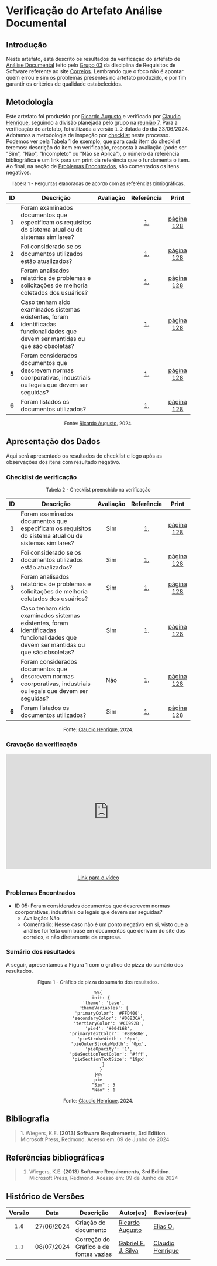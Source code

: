 # Verificação do Artefato Análise Documental

## Introdução

Neste artefato, está descrito os resultados da verificação do artefato de [Análise Documental](https://mmclovin.github.io/2024.1-App_Correios/elicitacao/tecnicas/analise-documental/) feito pelo [Grupo 03](https://mmclovin.github.io/2024.1-App_Correios/) da disciplina de Requisitos de Software referente ao site [Correios](https://www.correios.com.br/). Lembrando que o foco não é apontar quem errou e sim os problemas presentes no artefato produzido, e por fim garantir os critérios de qualidade estabelecidos.

## Metodologia

Este artefato foi produzido por [Ricardo Augusto][RicardoGH] e verificado por [Claudio Henrique][ClaudioGH], seguindo a divisão planejada pelo grupo na [reunião 7](https://mmclovin.github.io/2024.1-App_Correios/atas/ata7/). Para a verificação do artefato, foi utilizada a versão `1.2` datada do dia 23/06/2024. Adotamos a metodologia de inspeção por [checklist](#checklist-de-verificacao) neste processo. Podemos ver pela Tabela 1 de exemplo, que para cada item do checklist teremos: descrição do item em verificação, resposta à avaliação (pode ser "Sim", "Não", "Incompleto" ou "Não se Aplica"), o número da referência bibliográfica e um link para um print da referência que o fundamenta o item. Ao final, na seção de [Problemas Encontrados](#problemas-encontrados), são comentados os itens negativos.

<font size="2"><p style="text-align: center">Tabela 1 - Perguntas elaboradas de acordo com as referências bibliográficas.</p></font>

<center>

| ID | Descrição | Avaliação | Referência | Print |
|:--:| --------- | :-------: | :--------: | :---: |
| <a id="ck1">**1**</a> | Foram examinados documentos que especificam os requisitos do sistema atual ou de sistemas similares? |  | [1.](#ref1) | [página 128](../../../../assets/prints_verificacao/ricardo/analise-documental.png) |
| <a id="ck2">**2**</a> | Foi considerado se os documentos utilizados estão atualizados? |  | [1.](#ref1) | [página 128](../../../../assets/prints_verificacao/ricardo/analise-documental.png) |
| <a id="ck3">**3**</a> | Foram analisados relatórios de problemas e solicitações de melhoria coletados dos usuários? |  | [1.](#ref1) | [página 128](../../../../assets/prints_verificacao/ricardo/analise-documental.png) |
| <a id="ck4">**4**</a>| Caso tenham sido examinados sistemas existentes, foram identificadas funcionalidades que devem ser mantidas ou que são obsoletas? |  | [1.](#ref1) | [página 128](../../../../assets/prints_verificacao/ricardo/analise-documental.png) |
| <a id="ck5">**5**</a> | Foram considerados documentos que descrevem normas coorporativas, industriais ou legais que devem ser seguidas? |  | [1.](#ref1) | [página 128](../../../../assets/prints_verificacao/ricardo/analise-documental.png) |
| <a id="ck6">**6**</a> | Foram listados os documentos utilizados? |  | [1.](#ref1) | [página 128](../../../../assets/prints_verificacao/ricardo/analise-documental.png) |<a href="#ref1">1</a>. pg 128 |

</center>

<font size="2"><p style="text-align: center">Fonte: [Ricardo Augusto](https://github.com/avmricardo), 2024.</p></font>

## Apresentação dos Dados

Aqui será apresentado os resultados do checklist e logo após as observações dos itens com resultado negativo.

### Checklist de verificação

<font size="2"><p style="text-align: center">Tabela 2 - Checklist preenchido na verificação</p></font>

<center>

| ID | Descrição | Avaliação | Referência | Print |
|:--:| --------- | :-------: | :--------: | :---: |
| <a id="ck1">**1**</a> | Foram examinados documentos que especificam os requisitos do sistema atual ou de sistemas similares? | Sim | [1.](#ref1) | [página 128](../../../../assets/prints_verificacao/ricardo/analise-documental.png) |
| <a id="ck2">**2**</a> | Foi considerado se os documentos utilizados estão atualizados? | Sim | [1.](#ref1) | [página 128](../../../../assets/prints_verificacao/ricardo/analise-documental.png) |
| <a id="ck3">**3**</a> | Foram analisados relatórios de problemas e solicitações de melhoria coletados dos usuários? | Sim | [1.](#ref1) | [página 128](../../../../assets/prints_verificacao/ricardo/analise-documental.png) |
| <a id="ck4">**4**</a>| Caso tenham sido examinados sistemas existentes, foram identificadas funcionalidades que devem ser mantidas ou que são obsoletas? | Sim | [1.](#ref1) | [página 128](../../../../assets/prints_verificacao/ricardo/analise-documental.png) |
| <a id="ck5">**5**</a> | Foram considerados documentos que descrevem normas coorporativas, industriais ou legais que devem ser seguidas? | Não | [1.](#ref1) | [página 128](../../../../assets/prints_verificacao/ricardo/analise-documental.png) |
| <a id="ck6">**6**</a> | Foram listados os documentos utilizados? | Sim | [1.](#ref1) | [página 128](../../../../assets/prints_verificacao/ricardo/analise-documental.png) |<a href="#ref1">1</a>. pg 128 |

</center>

<font size="2"><p style="text-align: center">Fonte: [Claudio Henrique](https://github.com/claudiohsc), 2024.</p></font>

### Gravação da verificação

<!-- para o iframe do vídeo, bote width = 560 e height = 315 -->

<div style="text-align: center;">
    <iframe width="560" height="315" src="https://www.youtube.com/embed/Q244fenBqJ4?si=PlARKWKmdpK95mu9" title="YouTube video player" frameborder="0" allow="accelerometer; autoplay; clipboard-write; encrypted-media; gyroscope; picture-in-picture; web-share" referrerpolicy="strict-origin-when-cross-origin" allowfullscreen></iframe>
</div>

<p style="text-align: center">
    <a href="https://www.youtube.com/watch?v=Q244fenBqJ4"> Link para o vídeo </a>
</p>

### Problemas Encontrados

<!--- Aqui será apresentado todos os problemas identificados durante o processo de verificação do artefato de link do artefato. --->

- ID 05: Foram considerados documentos que descrevem normas coorporativas, industriais ou legais que devem ser seguidas?
    - Avaliação: Não
    - Comentário: Nesse caso não é um ponto negativo em si, visto que a análise foi feita com base em documentos que derivam do site dos correios, e não diretamente da empresa.

### Sumário dos resultados

<!-- Conte as quantidade de ocorrencias e coloque no Grafico a quantidade em cada tipo de avaliação (se não ouver incidencia de um tipo como "não se aplica", apague a linha do mesmo)-->
A seguir, apresentamos a Figura 1 com o gráfico de pizza do sumário dos resultados.

<font size="2"><p style="text-align: center">Figura 1 - Gráfico de pizza do sumário dos resultados.</p></font>

<center>

``` mermaid
%%{
  init: {
    'theme': 'base',
    'themeVariables': {
        'primaryColor': '#FFD400',
        'secondaryColor': '#0083CA',
        'tertiaryColor': '#CD992B',
        'pie4': '#00416B',
        'primaryTextColor': '#8e8e8e',
        'pieStrokeWidth': '0px',
        'pieOuterStrokeWidth': '0px',
        'pieOpacity': '1',
        'pieSectionTextColor': '#fff',
        'pieSectionTextSize': '19px'
    }
  }
}%%
pie
    "Sim" : 5
    "Não" : 1
```

</center>

<font size="2"><p style="text-align: center">Fonte: [Claudio Henrique][ClaudioGH], 2024.</p></font>

## Bibliografia

> 1<a id="ref1">.</a> Wiegers, K.E. **(2013) Software Requirements, 3rd Edition**. Microsoft Press, Redmond. Acesso em: 09 de Junho de 2024

## Referências bibliográficas

> 1. Wiegers, K.E. **(2013) Software Requirements, 3rd Edition**. Microsoft Press, Redmond. Acesso em: 09 de Junho de 2024

## Histórico de Versões

| Versão | Data | Descrição | Autor(es) | Revisor(es) |
| :----: | :--: | --------- | ----------- | ------ |
| `1.0`  | 27/06/2024 | Criação do documento | [Ricardo Augusto][RicardoGH] | [Elias O.][EliasGH] |
| `1.1`  | 08/07/2024 | Correção do Gráfico e de fontes vazias | [Gabriel F. J. Silva](https://github.com/MMcLovin) | [Claudio Henrique][ClaudioGH] |

[ClaudioGH]: https://github.com/claudiohsc
[DaniloGH]: https://github.com/Danilo-Carvalho-Antunes
[EliasGH]: https://github.com/EliasOliver21
[GabrielBGH]: https://github.com/Bertolazi
[GabrielFGH]: https://github.com/MMcLovin
[PabloGH]: https://github.com/pabloheika
[RicardoGH]: https://www.github.com/avmricardo